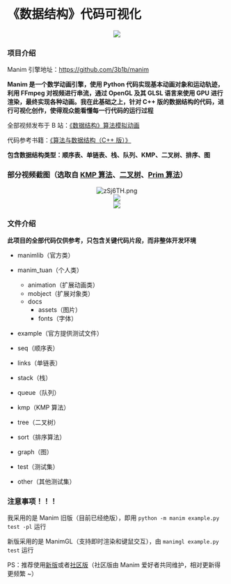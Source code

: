 # 《数据结构》代码可视化

<div align=center><img src="https://s1.ax1x.com/2022/11/10/zSjj10.png"></div>

### 项目介绍

Manim 引擎地址：https://github.com/3b1b/manim

**Manim 是一个数学动画引擎，使用 Python 代码实现基本动画对象和运动轨迹，利用 FFmpeg 对视频进行串流，通过 OpenGL 及其 GLSL 语言来使用 GPU 进行渲染，最终实现各种动画。我在此基础之上，针对 C++ 版的数据结构的代码，进行可视化创作，使得观众能看懂每一行代码的运行过程**

全部视频发布于 B 站：[《数据结构》算法模拟动画](https://www.bilibili.com/video/BV12v411K7pZ?spm_id_from=333.999.0.0)

代码参考书籍：[《算法与数据结构（C++ 版）》](https://item.jd.com/72399479974.html)

**包含数据结构类型：顺序表、单链表、栈、队列、KMP、二叉树、排序、图**

### 部分视频截图（选取自 [KMP 算法](https://www.bilibili.com/video/BV12v411K7pZ?p=6&vd_source=3796e5fb474fd9dc44fdec1da44336f6)、[二叉树](https://www.bilibili.com/video/BV12v411K7pZ?p=7&vd_source=3796e5fb474fd9dc44fdec1da44336f6)、[Prim 算法](https://www.bilibili.com/video/BV12v411K7pZ?p=16)）

<div align=center><img src="https://s1.ax1x.com/2022/11/10/zSj6TH.png" alt="zSj6TH.png"></div>

<div align=center><img src="https://s1.ax1x.com/2022/11/10/zSj2tA.png"></div>

<div align=center><img src="https://s1.ax1x.com/2022/11/10/zSjfpt.png"></div>

### 文件介绍

**此项目的全部代码仅供参考，只包含关键代码片段，而非整体开发环境**

- manimlib（官方类）

- manim_tuan（个人类）
  - animation（扩展动画类）
  - mobject（扩展对象类）
  - docs
    - assets（图片）
    - fonts（字体）
- example（官方提供测试文件）
- seq（顺序表）
- links（单链表）
- stack（栈）
- queue（队列）
- kmp（KMP 算法）
- tree（二叉树）
- sort（排序算法）
- graph（图）
- test（测试集）
- other（其他测试集）

### 注意事项！！！

我采用的是 Manim 旧版（目前已经绝版），即用  `python -m manim example.py test -pl` 运行

新版采用的是 ManimGL（支持即时渲染和键鼠交互），由 `manimgl example.py test` 运行

PS：推荐使用[新版](https://github.com/3b1b/manim)或者[社区版](https://github.com/ManimCommunity/manim)（社区版由 Manim 爱好者共同维护，相对更新得更频繁 ~）